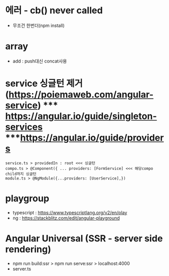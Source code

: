 # 에러 - cb() never called
- 무조건 한번더(npm install)

# array
- add : push대신 concat사용





# service 싱글턴 제거 (https://poiemaweb.com/angular-service) *** https://angular.io/guide/singleton-services ***https://angular.io/guide/providers
	service.ts > providedIn : root <<< 싱글턴
	compo.ts > @Component({ ... providers: [FormService] <<< 해당compo child까지 싱글턴
	module.ts > @NgModule({...providers: [UserService],})




# playgroup
- typescript : https://www.typescriptlang.org/v2/en/play
- ng : https://stackblitz.com/edit/angular-playground

# Angular Universal (SSR - server side rendering)
- npm run build:ssr > npm run serve:ssr > localhost:4000
- server.ts



